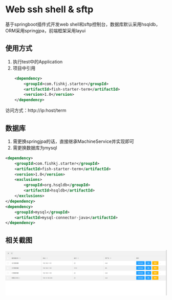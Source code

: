 # Web ssh shell & sftp
基于springboot插件式开发web shell和sftp控制台，数据库默认采用hsqldb，ORM采用springjpa，前端框架采用layui

## 使用方式
1. 执行test中的Application
2. 项目中引用
```xml
	<dependency>
		<groupId>com.fishkj.starter</groupId>
		<artifactId>fish-starter-term</artifactId>
		<version>1.0</version>
	</dependency>
```
访问方式：http://ip:host/term

## 数据库
1. 需更换springjpa的话，直接继承MachineService并实现即可
2. 需更换数据库为mysql
```xml
<dependency>
	<groupId>com.fishkj.starter</groupId>
	<artifactId>fish-starter-term</artifactId>
	<version>1.0</version>
	<exclusions>
		<groupId>org.hsqldb</groupId>
		<artifactId>hsqldb</artifactId>
	</exclusions>
</dependency>
<dependency>
	<groupId>mysql</groupId>
	<artifactId>mysql-connector-java</artifactId>
</dependency>
```
## 相关截图
![列表](https://github.com/deqyiyt/term/blob/master/images/list.png "列表")
